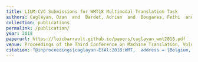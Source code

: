 ```yaml
---
title: LIUM-CVC Submissions for WMT18 Multimodal Translation Task
authors: Caglayan, Ozan  and  Bardet, Adrien  and  Bougares, Fethi  and  Barrault, Loïc  and  Wang, Kai  and  Masana, Marc  and  Herranz, Luis  and  van de Weijer, Joost
collection: publications
permalink: /publication/
year: 2018
paperurl: https://loicbarrault.github.io/papers/caglayan_wmt2018.pdf
venue: Proceedings of the Third Conference on Machine Translation, Volume 2. Shared Task Papers
citation: "@inproceedings{caglayan-EtAl:2018:WMT,  address = {Belgium, Brussels},  author = {Caglayan, Ozan  and  Bardet, Adrien  and  Bougares, Fethi  and  Barrault, Loïc  and  Wang, Kai  and  Masana, Marc  and  Herranz, Luis  and  van de Weijer, Joost},  booktitle = {Proceedings of the Third Conference on Machine Translation, Volume 2. Shared Task Papers},  category = {ACTI},  location = {Brussels, Belgium},  month = {October},  pages = {603--608},  publisher = {Association for Computational Linguistics},  title = {LIUM-CVC Submissions for WMT18 Multimodal Translation Task},  url = {https://loicbarrault.github.io/papers/caglayan_wmt2018.pdf},  year = {2018} }  "
---
```

